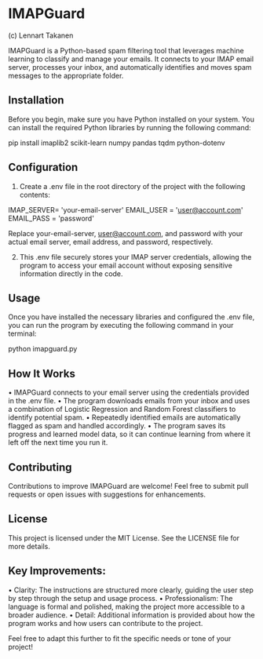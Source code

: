# IMAPGuard

(c) Lennart Takanen 

IMAPGuard is a Python-based spam filtering tool that leverages machine learning to classify and manage your emails. It connects to your IMAP email server, processes your inbox, and automatically identifies and moves spam messages to the appropriate folder.

## Installation

Before you begin, make sure you have Python installed on your system. You can install the required Python libraries by running the following command:

pip install imaplib2 scikit-learn numpy pandas tqdm python-dotenv

## Configuration
1. Create a .env file in the root directory of the project with the following contents:

IMAP_SERVER= 'your-email-server'
EMAIL_USER = 'user@account.com'
EMAIL_PASS = 'password'

Replace your-email-server, user@account.com, and password with your actual email server, email address, and password, respectively.

2. This .env file securely stores your IMAP server credentials, allowing the program to access your email account without exposing sensitive information directly in the code.

## Usage

Once you have installed the necessary libraries and configured the .env file, you can run the program by executing the following command in your terminal:

python imapguard.py

## How It Works

• IMAPGuard connects to your email server using the credentials provided in the .env file.
• The program downloads emails from your inbox and uses a combination of Logistic Regression and Random Forest classifiers to identify potential spam.
• Repeatedly identified emails are automatically flagged as spam and handled accordingly.
• The program saves its progress and learned model data, so it can continue learning from where it left off the next time you run it.

## Contributing

Contributions to improve IMAPGuard are welcome! Feel free to submit pull requests or open issues with suggestions for enhancements.

## License

This project is licensed under the MIT License. See the LICENSE file for more details.

## Key Improvements:
• Clarity: The instructions are structured more clearly, guiding the user step by step through the setup and usage process.
• Professionalism: The language is formal and polished, making the project more accessible to a broader audience.
• Detail: Additional information is provided about how the program works and how users can contribute to the project.

Feel free to adapt this further to fit the specific needs or tone of your project!
